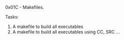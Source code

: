 0x01C - Makefiles.

Tasks:
1. A makefile to build all executables
2. A makefile to build all executables using CC, SRC
...
